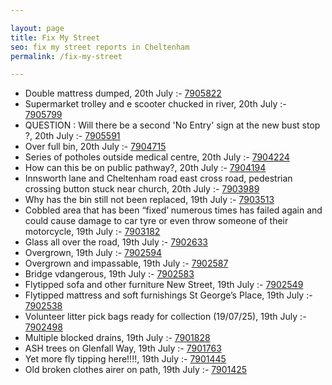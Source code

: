 ```yaml
---

layout: page
title: Fix My Street
seo: fix my street reports in Cheltenham
permalink: /fix-my-street

---
```


<!-- fix_marker starts -->

- Double mattress dumped, 20th July :- [7905822](https://www.fixmystreet.com/report/7905822)
- Supermarket trolley and e scooter chucked in river, 20th July :- [7905799](https://www.fixmystreet.com/report/7905799)
- QUESTION : Will there be a second 'No Entry' sign at the new bust stop ?, 20th July :- [7905591](https://www.fixmystreet.com/report/7905591)
- Over full bin, 20th July :- [7904715](https://www.fixmystreet.com/report/7904715)
- Series of potholes outside medical centre, 20th July :- [7904224](https://www.fixmystreet.com/report/7904224)
- How can this be on public pathway?, 20th July :- [7904194](https://www.fixmystreet.com/report/7904194)
- Innsworth lane and Cheltenham road east cross road, pedestrian crossing button stuck near church, 20th July :- [7903989](https://www.fixmystreet.com/report/7903989)
- Why has the bin still not been replaced, 19th July :- [7903513](https://www.fixmystreet.com/report/7903513)
- Cobbled area that has been “fixed’ numerous times has failed again and could cause damage to car tyre or even throw someone of their motorcycle, 19th July :- [7903182](https://www.fixmystreet.com/report/7903182)
- Glass all over the road, 19th July :- [7902633](https://www.fixmystreet.com/report/7902633)
- Overgrown, 19th July :- [7902594](https://www.fixmystreet.com/report/7902594)
- Overgrown and impassable, 19th July :- [7902587](https://www.fixmystreet.com/report/7902587)
- Bridge vdangerous, 19th July :- [7902583](https://www.fixmystreet.com/report/7902583)
- Flytipped sofa and other furniture New Street, 19th July :- [7902549](https://www.fixmystreet.com/report/7902549)
- Flytipped mattress and soft furnishings St George’s Place, 19th July :- [7902538](https://www.fixmystreet.com/report/7902538)
- Volunteer litter pick bags ready for collection (19/07/25), 19th July :- [7902498](https://www.fixmystreet.com/report/7902498)
- Multiple blocked drains, 19th July :- [7901828](https://www.fixmystreet.com/report/7901828)
- ASH trees on Glenfall Way, 19th July :- [7901763](https://www.fixmystreet.com/report/7901763)
- Yet more fly tipping here!!!!, 19th July :- [7901445](https://www.fixmystreet.com/report/7901445)
- Old broken clothes airer on path, 19th July :- [7901425](https://www.fixmystreet.com/report/7901425)

<!-- fix_marker ends -->